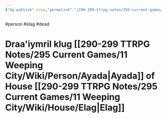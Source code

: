 ```yaml
---
{"dg-publish":true,"permalink":"/290-299-ttrpg-notes/295-current-games/11-weeping-city/wiki/person/draa-iymril/"}
---
```



#person #elag #dead 

# Draa'iymril klug [[290-299 TTRPG Notes/295 Current Games/11 Weeping City/Wiki/Person/Ayada\|Ayada]] of House [[290-299 TTRPG Notes/295 Current Games/11 Weeping City/Wiki/House/Elag\|Elag]]